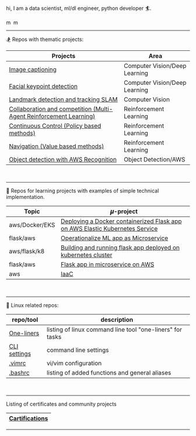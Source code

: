 hi, I am a data scientist, ml/dl engineer, python developer 🏄.
<p>
<a href="https://www.linkedin.com/in/balazkocis/" target="blank"><img align="center" src="https://img.shields.io/badge/LinkedIn-0077B5?style=for-the-badge&logo=linkedin&logoColor=white" alt="me LinkedIn" height="16" /></a>
<a href="https://stackoverflow.com/users/2269826/b-kocis" target="blank"><img align="center" src="https://img.shields.io/badge/Stack_Overflow-FE7A16?style=for-the-badge&logo=stack-overflow&logoColor=white" alt="me on stackoverflow" height="16" /></a>
</p>


---
🏂 Repos with thematic projects: 

| Projects                                                                                                                                 | Area                          |
|------------------------------------------------------------------------------------------------------------------------------------------|-------------------------------|
| [Image captioning](https://github.com/bkocis/CVND_Pr_2_Image_captioning)                                                                 | Computer Vision/Deep Learning |
| [Facial keypoint detection](https://github.com/bkocis/CVND_Pr_1_Facial_Keypoint_Detection)                                               | Computer Vision/Deep Learning |
| [Landmark detection and tracking SLAM](https://github.com/bkocis/CVND_Pr_3_Landmark_detection_and_tracking_SLAM)                         | Computer Vision               |
| [Collaboration and competition (Multi-Agent Reinforcement Learning)](https://github.com/bkocis/DRLND_Pr_3_Collaboration_and_Competition) | Reinforcement Learning        |
| [Continuous Control (Policy based methods)](https://github.com/bkocis/DRLND_Pr_2_Continuous_Control)                                     | Reinforcement Learning        |
| [Navigation (Value based methods)](https://github.com/bkocis/DRLND_Pr_1_Navigation)                                                      | Reinforcement Learning        |
| [Object detection with AWS Recognition](https://github.com/bkocis/bertelsmann-dsml-group-projects)                                       | Object Detection/AWS          |

<br>

---
🎠 Repos for learning projects with examples of simple technical implementation.

| Topic          | 𝝁-project                                                                                                                            |
|----------------|--------------------------------------------------------------------------------------------------------------------------------------|
| aws/Docker/EKS | [Deploying a Docker containerized Flask app on AWS Elastic Kubernetes Service](https://github.com/bkocis/CloudDevOps-ND-Capstone)    |
| flask/aws      | [Operationalize ML app as Microservice](https://github.com/bkocis/CloudDevOps-ND-Operationalize-ML-Microservice)                     |
| aws/flask/k8   | [Building and running flask app deployed on kubernetes cluster](https://github.com/bkocis/cloud-miniproject-01/tree/test-kubernetes) |
| flask/aws      | [Flask app in microservice on AWS](https://github.com/bkocis/CloudDevOps-ND-Microservices-AWS)                                       |
| aws            | [IaaC](https://github.com/bkocis/CloudDevOps-ND-Infrastructure-as-code)                                                              |

<br>

---
🐧 Linux related repos:

| repo/tool                                                        | description                                               |
|------------------------------------------------------------------|-----------------------------------------------------------|
| [One-liners](https://github.com/bkocis/one-liners)               | listing of linux command line tool "one-liners" for tasks |
| [CLI settings](https://github.com/bkocis/dotfiles)               | command line settings                                     |
| [.vimrc](https://github.com/bkocis/dotfiles/blob/master/vimrc)   | vi/vim configuration                                      |
| [.bashrc](https://github.com/bkocis/dotfiles/blob/master/bashrc) | listing of added functions and general aliases            |

<br>

-------

Listing of certificates and community projects 

| [Cartifications](https://github.com/bkocis/certificates) |
|----------------------------------------------------------|

____

